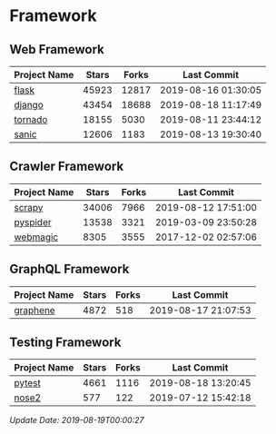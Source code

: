 # Framework

## Web Framework

| Project Name | Stars | Forks | Last Commit |
| ------------ | ----- | ----- | ----------- |
| [flask](https://github.com/pallets/flask) | 45923 | 12817 | 2019-08-16 01:30:05 |
| [django](https://github.com/django/django) | 43454 | 18688 | 2019-08-18 11:17:49 |
| [tornado](https://github.com/tornadoweb/tornado) | 18155 | 5030 | 2019-08-11 23:44:12 |
| [sanic](https://github.com/huge-success/sanic) | 12606 | 1183 | 2019-08-13 19:30:40 |

## Crawler Framework

| Project Name | Stars | Forks | Last Commit |
| ------------ | ----- | ----- | ----------- |
| [scrapy](https://github.com/scrapy/scrapy) | 34006 | 7966 | 2019-08-12 17:51:00 |
| [pyspider](https://github.com/binux/pyspider) | 13538 | 3321 | 2019-03-09 23:50:28 |
| [webmagic](https://github.com/code4craft/webmagic) | 8305 | 3555 | 2017-12-02 02:57:06 |

## GraphQL Framework

| Project Name | Stars | Forks | Last Commit |
| ------------ | ----- | ----- | ----------- |
| [graphene](https://github.com/graphql-python/graphene) | 4872 | 518 | 2019-08-17 21:07:53 |

## Testing Framework

| Project Name | Stars | Forks | Last Commit |
| ------------ | ----- | ----- | ----------- |
| [pytest](https://github.com/pytest-dev/pytest) | 4661 | 1116 | 2019-08-18 13:20:45 |
| [nose2](https://github.com/nose-devs/nose2) | 577 | 122 | 2019-07-12 15:42:18 |

*Update Date: 2019-08-19T00:00:27*